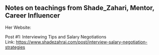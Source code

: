 ## Notes on teachings from Shade_Zahari, Mentor, Career Influencer
Her Website: 

Post \#1: Interviewing Tips and Salary Negotiations <br>
Link: https://www.shadezahrai.com/post/interview-salary-negotiation-strategies
